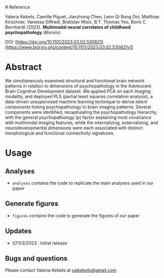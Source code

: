 # Reference

Valeria Kebets, Camille Piguet, Jianzhong Chen, Leon Qi Rong Ooi, Matthias Kirschner, Vanessa Siffredi, Bratislav Misic, B.T. Thomas Yeo, Boris C. Bernhardt (2023). **Multimodal neural correlates of childhood psychopathology** (*Biorxiv*).

DOI: [https://doi.org/10.1101/2023.03.02.530821](https://www.biorxiv.org/content/10.1101/2023.03.02.530821v1)


# Abstract

We simultaneously examined structural and functional brain network patterns in relation to dimensions of psychopathology in the Adolescent Brain Cognitive Development dataset. We applied PCA on each imaging modality, and deployed PLS (partial least squares correlation analysis), a data-driven unsupervised machine learning technique to derive *latent components* linking psychopathology to brain imaging patterns. Several components were identified, recapitulating the psychopathology hierarchy, with the general psychopathology (p) factor explaining most covariance with multimodal imaging features, while the internalizing, externalizing, and neurodevelopmental dimensions were each associated with distinct morphological and functional connectivity signatures.
 

# Usage

## Analyses
* `analyses` contains the code to replicate the main analyses used in our paper 

## Generate figures
* `figures` contains the code to generate the figures of our paper

## Updates
* 07/03/2023 : Initial release

## Bugs and questions
Please contact Valeria Kebets at valkebets@gmail.com

